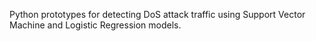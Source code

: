 Python prototypes for detecting DoS attack traffic using Support Vector Machine and Logistic Regression models. 
